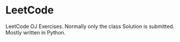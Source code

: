 # LeetCode
LeetCode OJ Exercises. Normally only the class Solution is submitted. 
Mostly written in Python. 
